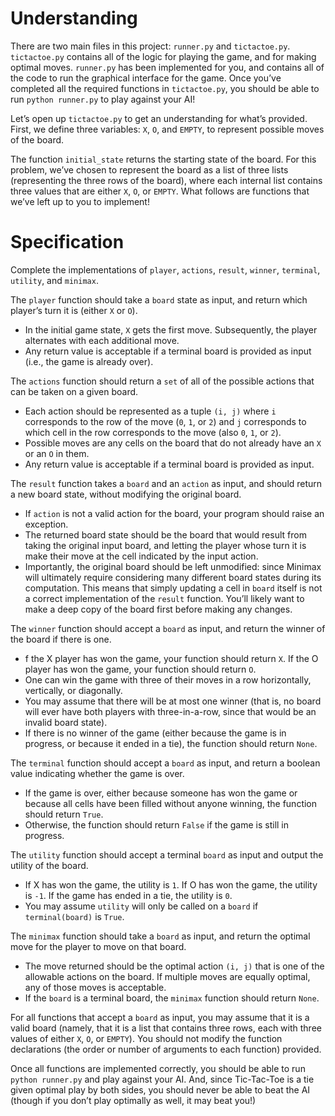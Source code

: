 # Understanding
There are two main files in this project: `runner.py` and `tictactoe.py`. `tictactoe.py` contains all of the logic for playing the game, and for making optimal moves. `runner.py` has been implemented for you, and contains all of the code to run the graphical interface for the game. Once you’ve completed all the required functions in `tictactoe.py`, you should be able to run `python runner.py` to play against your AI!

Let’s open up `tictactoe.py` to get an understanding for what’s provided. First, we define three variables: `X`, `O`, and `EMPTY`, to represent possible moves of the board.

The function `initial_state` returns the starting state of the board. For this problem, we’ve chosen to represent the board as a list of three lists (representing the three rows of the board), where each internal list contains three values that are either `X`, `O`, or `EMPTY`. What follows are functions that we’ve left up to you to implement!

# Specification
Complete the implementations of `player`, `actions`, `result`, `winner`, `terminal`, `utility`, and `minimax`.

The `player` function should take a `board` state as input, and return which player’s turn it is (either `X` or `O`).
- In the initial game state, `X` gets the first move. Subsequently, the player alternates with each additional move.
- Any return value is acceptable if a terminal board is provided as input (i.e., the game is already over).

The `actions` function should return a `set` of all of the possible actions that can be taken on a given board.
- Each action should be represented as a tuple `(i, j)` where `i` corresponds to the row of the move (`0`, `1`, or `2`) and `j` corresponds to which cell in the row corresponds to the move (also `0`, `1`, or `2`).
- Possible moves are any cells on the board that do not already have an `X` or an `O` in them.
- Any return value is acceptable if a terminal board is provided as input.

The `result` function takes a `board` and an `action` as input, and should return a new board state, without modifying the original board.
- If `action` is not a valid action for the board, your program should raise an exception.
- The returned board state should be the board that would result from taking the original input board, and letting the player whose turn it is make their move at the cell indicated by the input action.
- Importantly, the original board should be left unmodified: since Minimax will ultimately require considering many different board states during its computation. This means that simply updating a cell in `board` itself is not a correct implementation of the `result` function. You’ll likely want to make a deep copy of the board first before making any changes.

The `winner` function should accept a `board` as input, and return the winner of the board if there is one.
- f the X player has won the game, your function should return `X`. If the O player has won the game, your function should return `O`.
- One can win the game with three of their moves in a row horizontally, vertically, or diagonally.
- You may assume that there will be at most one winner (that is, no board will ever have both players with three-in-a-row, since that would be an invalid board state).
- If there is no winner of the game (either because the game is in progress, or because it ended in a tie), the function should return `None`.

The `terminal` function should accept a `board` as input, and return a boolean value indicating whether the game is over.
- If the game is over, either because someone has won the game or because all cells have been filled without anyone winning, the function should return `True`.
- Otherwise, the function should return `False` if the game is still in progress.

The `utility` function should accept a terminal `board` as input and output the utility of the board.
- If X has won the game, the utility is `1`. If O has won the game, the utility is `-1`. If the game has ended in a tie, the utility is `0`.
- You may assume `utility` will only be called on a `board` if `terminal(board)` is `True`.

The `minimax` function should take a `board` as input, and return the optimal move for the player to move on that board.
- The move returned should be the optimal action `(i, j)` that is one of the allowable actions on the board. If multiple moves are equally optimal, any of those moves is acceptable.
- If the `board` is a terminal board, the `minimax` function should return `None`.

For all functions that accept a `board` as input, you may assume that it is a valid board (namely, that it is a list that contains three rows, each with three values of either `X`, `O`, or `EMPTY`). You should not modify the function declarations (the order or number of arguments to each function) provided.

Once all functions are implemented correctly, you should be able to run `python runner.py` and play against your AI. And, since Tic-Tac-Toe is a tie given optimal play by both sides, you should never be able to beat the AI (though if you don’t play optimally as well, it may beat you!)